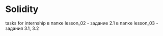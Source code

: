 # Solidity
tasks for internship
в папке lesson_02 - задание 2.1
в папке lesson_03 - задания 3.1, 3.2
